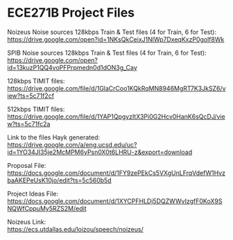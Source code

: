 # ECE271B Project Files

Noizeus Noise sources 128kbps Train & Test files (4 for Train, 6 for Test):  
https://drive.google.com/open?id=1NKsQkCeixJ1NlWp7DxeqKxzP0golf8Wk

SPIB Noise sources 128kbps Train & Test files (4 for Train, 6 for Test):   
https://drive.google.com/open?id=13kuzP1QQ4voPFPrpmedn0d1dON3g_Cay

128kbps TIMIT files:   
https://drive.google.com/file/d/1GlaCrCoo1KQkRqMN8946MgRT7K3JkSZ6/view?ts=5c71f2cf

512kbps TIMIT files:   
https://drive.google.com/file/d/1YAP1QpgyzItX3Pi0G2Hcv0HanK6sQcDJ/view?ts=5c71fc2a

Link to the files Hayk generated:   
https://drive.google.com/a/eng.ucsd.edu/uc?id=1YO34JI35je2McMPM6yPsn0X0t6LHRU-z&export=download

Proposal File:   
https://docs.google.com/document/d/1FY9zePEkCs5VXgUnLFrqVdefW1HvzbaAKEPeUsK10jo/edit?ts=5c560b5d

Project Ideas File:   
https://docs.google.com/document/d/1XYCPFHLDj5DQZWWvIzgfF0KoX9SNQWfCppuMy5RZS2M/edit

Noizeus Link:   
https://ecs.utdallas.edu/loizou/speech/noizeus/
